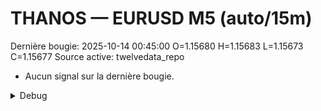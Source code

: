 # THANOS — EURUSD M5 (auto/15m)
Dernière bougie: 2025-10-14 00:45:00  O=1.15680  H=1.15683  L=1.15673  C=1.15677
Source active: twelvedata_repo

- Aucun signal sur la dernière bougie.

<details><summary>Debug</summary>

- TD_API_KEY manquant.

</details>